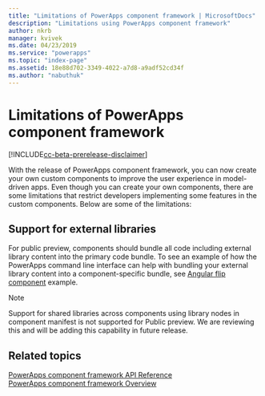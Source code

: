 ```yaml
---
title: "Limitations of PowerApps component framework | MicrosoftDocs"
description: "Limitations using PowerApps component framework"
author: nkrb
manager: kvivek
ms.date: 04/23/2019
ms.service: "powerapps"
ms.topic: "index-page"
ms.assetid: 18e88d702-3349-4022-a7d8-a9adf52cd34f
ms.author: "nabuthuk"
---
```


# Limitations of PowerApps component framework

[!INCLUDE[cc-beta-prerelease-disclaimer](../../includes/cc-beta-prerelease-disclaimer.md)]

With the release of PowerApps component framework, you can now create your own custom components to improve the user experience in model-driven apps. Even though you can create your own components, there are some limitations that restrict developers implementing some features in the custom components. Below are some of the limitations:

## Support for external libraries

For public preview, components should bundle all code including external library content into the primary code bundle. To see an example of how the PowerApps command line interface can help with bundling your external library content into a component-specific bundle, see [Angular flip component](sample-controls/angular-flip-control.md) example.

> [!NOTE]
> Support for shared libraries across components using library nodes in component manifest is not supported for Public preview. We are reviewing this and will be adding this capability in future release.

## Related topics

[PowerApps component framework API Reference](reference/index.md)<br/>
[PowerApps component framework Overview](overview.md)
